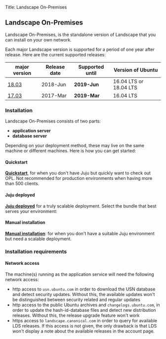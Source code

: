 Title: Landscape On-Premises
## Landscape On-Premises

Landscape On-Premises, is the standalone version of Landscape that you can install on your own network.

Each major Landscape version is supported for a period of one year after release. Here are the current supported releases:

| **major version**                  | **Release date** | **Supported until** | **Version of Ubuntu**  |
| ----------------------             | ---------------- | ------------------- | ---------------------  |
| [18.03](./ReleaseNotes18.03.md)  | 2018-Jun         | **2019-Jun**        | 16.04 LTS or 18.04 LTS |
| [17.03](./ReleaseNotes17.03.md)  | 2017-Mar         | **2019-Mar**        | 16.04 LTS              |


### Installation

Landscape On-Premises consists of two parts:

 * **application server**
 * **database server**

Depending on your deployment method, these may live on the same machine or different machines. Here is how you can get started:

#### Quickstart

**[Quickstart](./landscape-install-quickstart.md)**, for when you don't have Juju but quickly want to check out OPL. Not recommended for production environments when having more than 500 clients.

#### Juju deployed

**[Juju deployed](./landscape-install-juju.md)** for a truly scalable deployment. Select the bundle that best serves your environment:


#### Manual installation

**[Manual installation](./landscape-install-manual.md)**: for when you don't have a suitable Juju environment but need a scalable deployment.

### Installation requirements

#### Network access

The machine(s) running as the application service will need the following network access:

 * http access to `usn.ubuntu.com` in order to download the USN database and detect security updates. Without this, the available updates won't be distinguished between security related and regular updates
 * http access to the public Ubuntu archives and `changelogs.ubuntu.com`, in order to update the hash-id-database files and detect new distribution releases. Without this, the release upgrade feature won't work
 * https access to `landscape.canonical.com` in order to query for available LDS releases. If this access is not given, the only drawback is that LDS won't display a note about the available releases in the account page.

